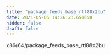 ```yaml
---
title: "package_feeds_base_rtl88x2bu"
date: 2021-05-05 14:26:23.650050
hidden: false
draft: false
---
```


x86/64/package_feeds_base_rtl88x2bu

